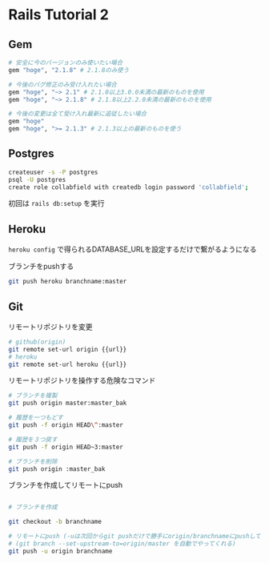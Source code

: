# Rails Tutorial 2

## Gem

```ruby
# 安全に今のバージョンのみ使いたい場合
gem "hoge", "2.1.8" # 2.1.8のみ使う

# 今後のバグ修正のみ受け入れたい場合
gem "hoge", "~> 2.1" # 2.1.0以上3.0.0未満の最新のものを使用
gem "hoge", "~> 2.1.8" # 2.1.8以上2.2.0未満の最新のものを使用

# 今後の変更は全て受け入れ最新に追従したい場合
gem "hoge"
gem "hoge", ">= 2.1.3" # 2.1.3以上の最新のものを使う
```

## Postgres

```bash
createuser -s -P postgres
psql -U postgres
create role collabfield with createdb login password 'collabfield';
```

初回は `rails db:setup` を実行

## Heroku

`heroku config` で得られるDATABASE_URLを設定するだけで繋がるようになる

ブランチをpushする

```bash
git push heroku branchname:master
```

## Git

リモートリポジトリを変更

```bash
# github(origin)
git remote set-url origin {{url}}
# heroku
git remote set-url heroku {{url}}
```

リモートリポジトリを操作する危険なコマンド

```bash
# ブランチを複製
git push origin master:master_bak

# 履歴を一つもどす
git push -f origin HEAD\^:master

# 履歴を３つ戻す
git push -f origin HEAD~3:master

# ブランチを削除
git push origin :master_bak
```

ブランチを作成してリモートにpush

```bash

# ブランチを作成

git checkout -b branchname

# リモートにpush (-uは次回からgit pushだけで勝手にorigin/branchnameにpushしてくれる)
# (git branch --set-upstream-to=origin/master を自動でやってくれる)
git push -u origin branchname
```
